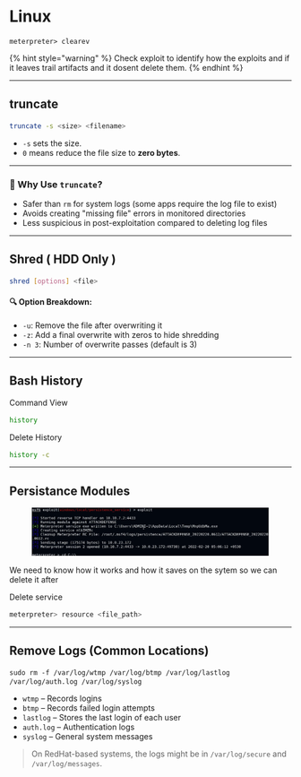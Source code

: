 # Linux



```
meterpreter> clearev
```

{% hint style="warning" %}
Check exploit to identify how the exploits and if it leaves trail artifacts and it dosent delete them.
{% endhint %}

***

## &#x20;truncate

```bash
truncate -s <size> <filename>
```

* `-s` sets the size.
* `0` means reduce the file size to **zero bytes**.

***

### 🧠 Why Use `truncate`?

* Safer than `rm` for system logs (some apps require the log file to exist)
* Avoids creating "missing file" errors in monitored directories
* Less suspicious in post-exploitation compared to deleting log files

***

## Shred ( HDD Only )

```bash
shred [options] <file>
```

#### 🔍 Option Breakdown:

* `-u`: Remove the file after overwriting it
* `-z`: Add a final overwrite with zeros to hide shredding
* `-n 3`: Number of overwrite passes (default is 3)

***

## Bash History

Command View

```bash
history
```

Delete History

```bash
history -c
```

***

## Persistance Modules

<figure><img src="../../../../.gitbook/assets/image (1).png" alt=""><figcaption></figcaption></figure>

We need to know how it works and how it saves on the sytem so we can delete it after

Delete service

```bash
meterpreter> resource <file_path>
```

***

## &#x20;**Remove Logs** (Common Locations)

```
sudo rm -f /var/log/wtmp /var/log/btmp /var/log/lastlog /var/log/auth.log /var/log/syslog
```

* `wtmp` – Records logins
* `btmp` – Records failed login attempts
* `lastlog` – Stores the last login of each user
* `auth.log` – Authentication logs
* `syslog` – General system messages

> On RedHat-based systems, the logs might be in `/var/log/secure` and `/var/log/messages`.
